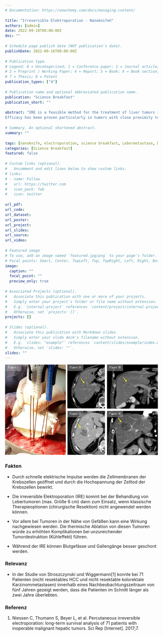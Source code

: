 ```yaml
---
# Documentation: https://wowchemy.com/docs/managing-content/

title: "Irreversible Elektroporation - Nanoknife©"
authors: [admin]
date: 2022-09-18T00:00:00Z
doi: ""

# Schedule page publish date (NOT publication's date).
publishDate: 2022-09-16T00:00:00Z

# Publication type.
# Legend: 0 = Uncategorized; 1 = Conference paper; 2 = Journal article;
# 3 = Preprint / Working Paper; 4 = Report; 5 = Book; 6 = Book section;
# 7 = Thesis; 8 = Patent
publication_types: ["4"]

# Publication name and optional abbreviated publication name.
publication: "Science Breakfast"
publication_short: ""

abstract: "IRE is a feasible method for the treatment of liver tumors in cases where traditional methods are unavailable.
Efficacy has been proven particularly in tumors with close proximity to vital structures (vessels, major biliary and hepatic structures) where thermal methods of ablation would cause significant complications."

# Summary. An optional shortened abstract.
summary: ""

tags: [nanoknife, electroporation, science breakfast, Lebermetastase, Dickdarmkrebs]
categories: [Science Breakfast]
featured: false

# Custom links (optional).
#   Uncomment and edit lines below to show custom links.
# links:
# - name: Follow
#   url: https://twitter.com
#   icon_pack: fab
#   icon: twitter

url_pdf: 
url_code:
url_dataset:
url_poster:
url_project:
url_slides:
url_source:
url_video:

# Featured image
# To use, add an image named `featured.jpg/png` to your page's folder. 
# Focal points: Smart, Center, TopLeft, Top, TopRight, Left, Right, BottomLeft, Bottom, BottomRight.
image:
  caption: ""
  focal_point: ""
  preview_only: true

# Associated Projects (optional).
#   Associate this publication with one or more of your projects.
#   Simply enter your project's folder or file name without extension.
#   E.g. `internal-project` references `content/project/internal-project/index.md`.
#   Otherwise, set `projects: []`.
projects: []

# Slides (optional).
#   Associate this publication with Markdown slides.
#   Simply enter your slide deck's filename without extension.
#   E.g. `slides: "example"` references `content/slides/example/index.md`.
#   Otherwise, set `slides: ""`.
slides: ""
---
```


![](images/paste-8C194EAD.png)


### Fakten

-   Durch schnelle elektrische Impulse werden die Zellmembranen der Krebszellen geöffnet und durch die Hochspannung der Zelltod der Krebszellen bewirkt.

-   Die irreversible Elektroporation (IRE) kommt bei der Behandlung von Lebertumoren (max. Größe 6 cm) dann zum Einsatz, wenn klassische Therapieoptionen (chirurgische Resektion) nicht angewendet werden können.

-   Vor allem bei Tumoren in der Nähe von Gefäßen kann eine Wirkung nachgewiesen werden. Die thermische Ablation von diesen Tumoren würde zu erhöhten Komplikationen bei unzureichender Tumordestruktion (Kühleffekt) führen.

-   Während der IRE können Blutgefässe und Gallengänge besser geschont werden.

### Relevanz

-   In der Studie von Stroszczynski und Wiggermann\[1\] konnte bei 71 Patienten (nicht resektables HCC und nicht resektable kolorektale Karzinommetastasen) innerhalb eines Nachbeobachtungszeitraum von fünf Jahren gezeigt werden, dass die Patienten im Schnitt länger als zwei Jahre überlebten.

### Referenz

1.  Niessen C, Thumann S, Beyer L, et al. Percutaneous irreversible electroporation: long-term survival analysis of 71 patients with inoperable malignant hepatic tumors. Sci Rep \[Internet\]. 2017;7.
